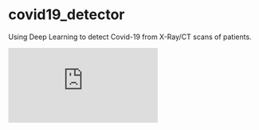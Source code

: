 # covid19_detector
Using Deep Learning to detect Covid-19 from X-Ray/CT scans of patients.

![alt text](https://raw.githubusercontent.com/rekalantar/covid19_detector/master/loss_curve.pdf)
